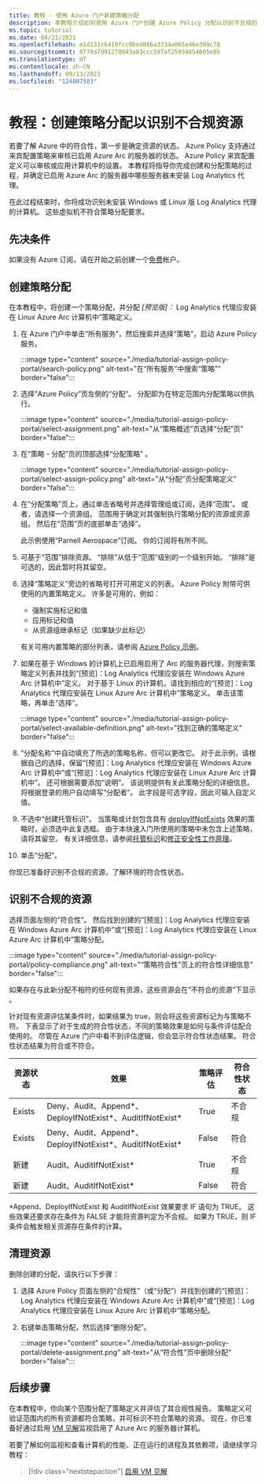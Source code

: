 ```yaml
---
title: 教程 - 使用 Azure 门户新建策略分配
description: 本教程介绍如何使用 Azure 门户创建 Azure Policy 分配以识别不合规的资源。
ms.topic: tutorial
ms.date: 04/21/2021
ms.openlocfilehash: e1d131c6419fcc0bed866a3334a065e46e399c78
ms.sourcegitcommit: 0770a7d91278043a83ccc597af25934854605e8b
ms.translationtype: HT
ms.contentlocale: zh-CN
ms.lasthandoff: 09/13/2021
ms.locfileid: "124807503"
---
```

# <a name="tutorial-create-a-policy-assignment-to-identify-non-compliant-resources"></a>教程：创建策略分配以识别不合规资源

若要了解 Azure 中的符合性，第一步是确定资源的状态。 Azure Policy 支持通过来宾配置策略来审核已启用 Azure Arc 的服务器的状态。 Azure Policy 来宾配置定义可以审核或应用计算机中的设置。 本教程将指导你完成创建和分配策略的过程，并确定已启用 Azure Arc 的服务器中哪些服务器未安装 Log Analytics 代理。

在此过程结束时，你将成功识别未安装 Windows 或 Linux 版 Log Analytics 代理的计算机。 这些虚拟机不符合策略分配要求。

## <a name="prerequisites"></a>先决条件

如果没有 Azure 订阅，请在开始之前创建一个[免费](https://azure.microsoft.com/free/)帐户。

## <a name="create-a-policy-assignment"></a>创建策略分配

在本教程中，将创建一个策略分配，并分配 _\[预览版]：_ Log Analytics 代理应安装在 Linux Azure Arc 计算机中”策略定义。

1. 在 Azure 门户中单击“所有服务”，然后搜索并选择“策略”，启动 Azure Policy 服务。 

   :::image type="content" source="./media/tutorial-assign-policy-portal/search-policy.png" alt-text="在“所有服务”中搜索“策略”" border="false":::

1. 选择“Azure Policy”页左侧的“分配”。 分配即为在特定范围内分配策略以供执行。

   :::image type="content" source="./media/tutorial-assign-policy-portal/select-assignment.png" alt-text="从“策略概述”页选择“分配”页" border="false":::

1. 在“策略 - 分配”页的顶部选择“分配策略” 。

   :::image type="content" source="./media/tutorial-assign-policy-portal/select-assign-policy.png" alt-text="从“分配”页分配策略定义" border="false":::

1. 在“分配策略”页上，通过单击省略号并选择管理组或订阅，选择“范围”。 或者，请选择一个资源组。 范围用于确定对其强制执行策略分配的资源或资源组。 然后在“范围”页的底部单击“选择”。

   此示例使用“Parnell Aerospace”订阅。 你的订阅将有所不同。

1. 可基于“范围”排除资源。 “排除”从低于“范围”级别的一个级别开始。 “排除”是可选的，因此暂时将其留空。

1. 选择“策略定义”旁边的省略号打开可用定义的列表。 Azure Policy 附带可供使用的内置策略定义。 许多是可用的，例如：

   - 强制实施标记和值
   - 应用标记和值
   - 从资源组继承标记（如果缺少此标记）

   有关可用内置策略的部分列表，请参阅 [Azure Policy 示例](../../../governance/policy/samples/index.md)。

1. 如果在基于 Windows 的计算机上已启用启用了 Arc 的服务器代理，则搜索策略定义列表并找到“\[预览]：Log Analytics 代理应安装在 Windows Azure Arc 计算机中”定义。 对于基于 Linux 的计算机，请找到相应的“\[预览]：Log Analytics 代理应安装在 Linux Azure Arc 计算机中”策略定义。 单击该策略，再单击“选择”。

   :::image type="content" source="./media/tutorial-assign-policy-portal/select-available-definition.png" alt-text="找到正确的策略定义" border="false":::

1. “分配名称”中自动填充了所选的策略名称，但可以更改它。 对于此示例，请根据自己的选择，保留“\[预览]：Log Analytics 代理应安装在 Windows Azure Arc 计算机中”或“\[预览]：Log Analytics 代理应安装在 Linux Azure Arc 计算机中”。 还可根据需要添加“说明”。 该说明提供有关此策略分配的详细信息。
   将根据登录的用户自动填写“分配者”。 此字段是可选字段，因此可输入自定义值。

1. 不选中“创建托管标识”。 当策略或计划包含具有 [deployIfNotExists](../../../governance/policy/concepts/effects.md#deployifnotexists) 效果的策略时，必须选中此复选框。 由于本快速入门所使用的策略中未包含上述策略，请将其留空。 有关详细信息，请参阅[托管标识](../../../active-directory/managed-identities-azure-resources/overview.md)和[修正安全性工作原理](../../../governance/policy/how-to/remediate-resources.md#how-remediation-security-works)。

1. 单击“分配”。

你现已准备好识别不合规的资源，了解环境的符合性状态。

## <a name="identify-non-compliant-resources"></a>识别不合规的资源

选择页面左侧的“符合性”。 然后找到创建的“\[预览]：Log Analytics 代理应安装在 Windows Azure Arc 计算机中”或“\[预览]：Log Analytics 代理应安装在 Linux Azure Arc 计算机中”策略分配。

:::image type="content" source="./media/tutorial-assign-policy-portal/policy-compliance.png" alt-text="“策略符合性”页上的符合性详细信息" border="false":::

如果存在与此新分配不相符的任何现有资源，这些资源会在“不符合的资源”下显示  。

针对现有资源评估某条件时，如果结果为 true，则会将这些资源标记为与策略不符。 下表显示了对于生成的符合性状态，不同的策略效果是如何与条件评估配合使用的。 尽管在 Azure 门户中看不到评估逻辑，但会显示符合性状态结果。 符合性状态结果为符合或不符合。

| **资源状态** | **效果** | **策略评估** | **符合性状态** |
| --- | --- | --- | --- |
| Exists | Deny、Audit、Append\*、DeployIfNotExist\*、AuditIfNotExist\* | True | 不合规 |
| Exists | Deny、Audit、Append\*、DeployIfNotExist\*、AuditIfNotExist\* | False | 符合 |
| 新建 | Audit、AuditIfNotExist\* | True | 不合规 |
| 新建 | Audit、AuditIfNotExist\* | False | 符合 |

\*Append、DeployIfNotExist 和 AuditIfNotExist 效果要求 IF 语句为 TRUE。
这些效果还要求存在条件为 FALSE 才能将资源判定为不合规。 如果为 TRUE，则 IF 条件会触发相关资源存在条件的计算。

## <a name="clean-up-resources"></a>清理资源

删除创建的分配，请执行以下步骤：

1. 选择 Azure Policy 页面左侧的“合规性”（或“分配”）并找到创建的“\[预览]：  Log Analytics 代理应安装在 Windows Azure Arc 计算机中”或“\[预览]：Log Analytics 代理应安装在 Linux Azure Arc 计算机中”策略分配。

1. 右键单击策略分配，然后选择“删除分配”。

   :::image type="content" source="./media/tutorial-assign-policy-portal/delete-assignment.png" alt-text="从“符合性”页中删除分配" border="false":::

## <a name="next-steps"></a>后续步骤

在本教程中，你向某个范围分配了策略定义并评估了其合规性报告。 策略定义可验证范围内的所有资源都符合策略，并可标识不符合策略的资源。 现在，你已准备好通过启用 [VM 见解](../../../azure-monitor/vm/vminsights-overview.md)监视启用了 Azure Arc 的服务器计算机。

若要了解如何监视和查看计算机的性能、正在运行的进程及其依赖项，请继续学习教程：

> [!div class="nextstepaction"]
> [启用 VM 见解](tutorial-enable-vm-insights.md)
